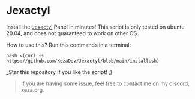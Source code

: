 # Jexactyl
Install the [Jexactyl](https://jexactyl.com/) Panel in minutes!
This script is only tested on ubuntu 20.04, and does not guaranteed to work on other OS.


How to use this?
Run this commands in a terminal:

```
bash <(curl -s https://github.com/XezaDev/Jexactyl/blob/main/install.sh)
```

_Star this repository if you like the script! ;)

> If you are having some issue, feel free to contact me on my discord, xeza.org.
